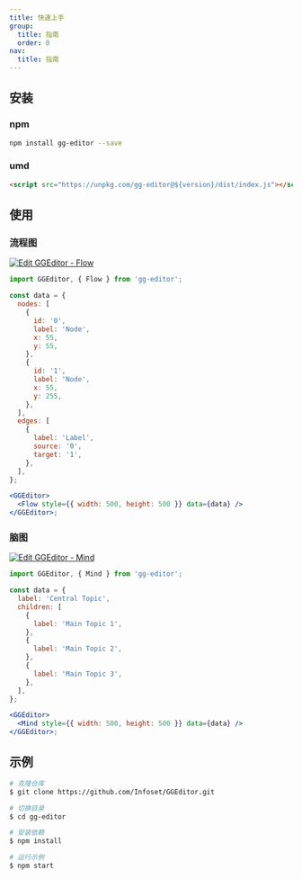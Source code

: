 ```yaml
---
title: 快速上手
group:
  title: 指南
  order: 0
nav:
  title: 指南
---
```


## 安装

### npm

```bash | pure
npm install gg-editor --save
```

### umd

```html | pure
<script src="https://unpkg.com/gg-editor@${version}/dist/index.js"></script>
```

## 使用

### 流程图

[![Edit GGEditor - Flow](https://codesandbox.io/static/img/play-codesandbox.svg)](https://codesandbox.io/s/ggeditor-flow-hq64m?fontsize=14&hidenavigation=1&theme=dark)

```jsx | pure
import GGEditor, { Flow } from 'gg-editor';

const data = {
  nodes: [
    {
      id: '0',
      label: 'Node',
      x: 55,
      y: 55,
    },
    {
      id: '1',
      label: 'Node',
      x: 55,
      y: 255,
    },
  ],
  edges: [
    {
      label: 'Label',
      source: '0',
      target: '1',
    },
  ],
};

<GGEditor>
  <Flow style={{ width: 500, height: 500 }} data={data} />
</GGEditor>;
```

### 脑图

[![Edit GGEditor - Mind](https://codesandbox.io/static/img/play-codesandbox.svg)](https://codesandbox.io/s/ggeditor-mind-2262q?fontsize=14&hidenavigation=1&theme=dark)

```jsx | pure
import GGEditor, { Mind } from 'gg-editor';

const data = {
  label: 'Central Topic',
  children: [
    {
      label: 'Main Topic 1',
    },
    {
      label: 'Main Topic 2',
    },
    {
      label: 'Main Topic 3',
    },
  ],
};

<GGEditor>
  <Mind style={{ width: 500, height: 500 }} data={data} />
</GGEditor>;
```

## 示例

```bash | pure
# 克隆仓库
$ git clone https://github.com/Infoset/GGEditor.git

# 切换目录
$ cd gg-editor

# 安装依赖
$ npm install

# 运行示例
$ npm start
```
